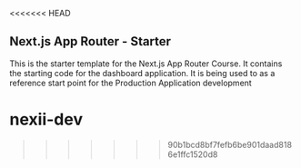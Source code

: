 <<<<<<< HEAD
## Next.js App Router  - Starter

This is the starter template for the Next.js App Router Course. It contains the starting code for the dashboard application.
It is being used to as a reference start point for the Production Application development


# nexii-dev
>>>>>>> 90b1bcd8bf7fefb6be901daad8186e1ffc1520d8
